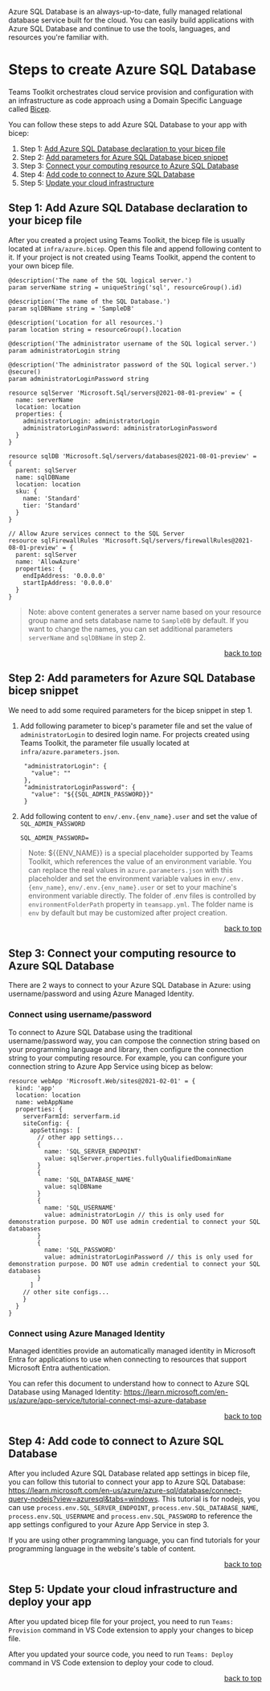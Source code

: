 Azure SQL Database is an always-up-to-date, fully managed relational database service built for the cloud. You can easily build applications with Azure SQL Database and continue to use the tools, languages, and resources you're familiar with.

# Steps to create Azure SQL Database

Teams Toolkit orchestrates cloud service provision and configuration with an infrastructure as code approach using a Domain Specific Language called [Bicep](https://learn.microsoft.com/en-us/azure/azure-resource-manager/bicep/overview?tabs=bicep).

You can follow these steps to add Azure SQL Database to your app with bicep:
1. Step 1: [Add Azure SQL Database declaration to your bicep file](#step-1-add-azure-sql-database-declaration-to-your-bicep-file)
2. Step 2: [Add parameters for Azure SQL Database bicep snippet](#step-2-add-parameters-for-azure-sql-database-bicep-snippet)
3. Step 3: [Connect your computing resource to Azure SQL Database](#step-3-connect-your-computing-resource-to-azure-sql-database)
4. Step 4: [Add code to connect to Azure SQL Database](#step-4-add-code-to-connect-to-azure-sql-database)
4. Step 5: [Update your cloud infrastructure](#step-5-update-your-cloud-infrastructure)

## Step 1: Add Azure SQL Database declaration to your bicep file

After you created a project using Teams Toolkit, the bicep file is usually located at `infra/azure.bicep`. Open this file and append following content to it. If your project is not created using Teams Toolkit, append the content to your own bicep file.

```
@description('The name of the SQL logical server.')
param serverName string = uniqueString('sql', resourceGroup().id)

@description('The name of the SQL Database.')
param sqlDBName string = 'SampleDB'

@description('Location for all resources.')
param location string = resourceGroup().location

@description('The administrator username of the SQL logical server.')
param administratorLogin string

@description('The administrator password of the SQL logical server.')
@secure()
param administratorLoginPassword string

resource sqlServer 'Microsoft.Sql/servers@2021-08-01-preview' = {
  name: serverName
  location: location
  properties: {
    administratorLogin: administratorLogin
    administratorLoginPassword: administratorLoginPassword
  }
}

resource sqlDB 'Microsoft.Sql/servers/databases@2021-08-01-preview' = {
  parent: sqlServer
  name: sqlDBName
  location: location
  sku: {
    name: 'Standard'
    tier: 'Standard'
  }
}

// Allow Azure services connect to the SQL Server
resource sqlFirewallRules 'Microsoft.Sql/servers/firewallRules@2021-08-01-preview' = {
  parent: sqlServer
  name: 'AllowAzure'
  properties: {
    endIpAddress: '0.0.0.0'
    startIpAddress: '0.0.0.0'
  }
}

```

> Note: above content generates a server name based on your resource group name and sets database name to `SampleDB` by default. If you want to change the names, you can set additional parameters `serverName` and `sqlDBName` in step 2.

<p align="right"><a href="#steps-to-create-azure-sql-database">back to top</a></p>

## Step 2: Add parameters for Azure SQL Database bicep snippet

We need to add some required parameters for the bicep snippet in step 1.
1. Add following parameter to bicep's parameter file and set the value of `administratorLogin` to desired login name. For projects created using Teams Toolkit, the parameter file usually located at `infra/azure.parameters.json`.
   ```
    "administratorLogin": {
      "value": ""
    },
    "administratorLoginPassword": {
      "value": "${{SQL_ADMIN_PASSWORD}}"
    }
   ```
2. Add following content to `env/.env.{env_name}.user` and set the value of `SQL_ADMIN_PASSWORD`
   ```
   SQL_ADMIN_PASSWORD=
   ```
> Note: ${{ENV_NAME}} is a special placeholder supported by Teams Toolkit, which references the value of an environment variable. You can replace the real values in `azure.parameters.json` with this placeholder and set the environment variable values in `env/.env.{env_name}`, `env/.env.{env_name}.user` or set to your machine's environment variable directly. The folder of .env files is controlled by `environmentFolderPath` property in `teamsapp.yml`. The folder name is `env` by default but may be customized after project creation.

<p align="right"><a href="#steps-to-create-azure-sql-database">back to top</a></p>

## Step 3: Connect your computing resource to Azure SQL Database

There are 2 ways to connect to your Azure SQL Database in Azure: using username/password and using Azure Managed Identity.

### Connect using username/password

To connect to Azure SQL Database using the traditional username/password way, you can compose the connection string based on your programming language and library, then configure the connection string to your computing resource. For example, you can configure your connection string to Azure App Service using bicep as below:
```
resource webApp 'Microsoft.Web/sites@2021-02-01' = {
  kind: 'app'
  location: location
  name: webAppName
  properties: {
    serverFarmId: serverfarm.id
    siteConfig: {
      appSettings: [
        // other app settings...
        {
          name: 'SQL_SERVER_ENDPOINT'
          value: sqlServer.properties.fullyQualifiedDomainName
        }
        {
          name: 'SQL_DATABASE_NAME'
          value: sqlDBName
        }
        {
          name: 'SQL_USERNAME'
          value: administratorLogin // this is only used for demonstration purpose. DO NOT use admin credential to connect your SQL databases
        }
        {
          name: 'SQL_PASSWORD'
          value: administratorLoginPassword // this is only used for demonstration purpose. DO NOT use admin credential to connect your SQL databases
        }
      ]
    // other site configs...
    }
  }
}
```

### Connect using Azure Managed Identity

Managed identities provide an automatically managed identity in Microsoft Entra for applications to use when connecting to resources that support Microsoft Entra authentication.

You can refer this document to understand how to connect to Azure SQL Database using Managed Identity: https://learn.microsoft.com/en-us/azure/app-service/tutorial-connect-msi-azure-database

<p align="right"><a href="#steps-to-create-azure-sql-database">back to top</a></p>

## Step 4: Add code to connect to Azure SQL Database

After you included Azure SQL Database related app settings in bicep file, you can follow this tutorial to connect your app to Azure SQL Database: https://learn.microsoft.com/en-us/azure/azure-sql/database/connect-query-nodejs?view=azuresql&tabs=windows. This tutorial is for nodejs, you can use `process.env.SQL_SERVER_ENDPOINT`, `process.env.SQL_DATABASE_NAME`, `process.env.SQL_USERNAME` and `process.env.SQL_PASSWORD` to reference the app settings configured to your Azure App Service in step 3.

If you are using other programming language, you can find tutorials for your programming language in the website's table of content.

<p align="right"><a href="#steps-to-create-azure-sql-database">back to top</a></p>

## Step 5: Update your cloud infrastructure and deploy your app

After you updated bicep file for your project, you need to run `Teams: Provision` command in VS Code extension to apply your changes to bicep file.

After you updated your source code, you need to run `Teams: Deploy` command in VS Code extension to deploy your code to cloud.

<p align="right"><a href="#steps-to-create-azure-sql-database">back to top</a></p>


